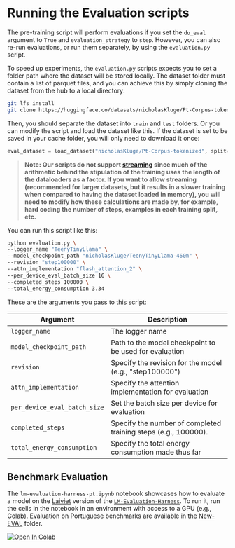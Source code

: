 # Running the Evaluation scripts

The pre-training script will perform evaluations if you set the `do_eval` argument to `True` and `evaluation_strategy` to `step`. However, you can also re-run evaluations, or run them separately, by using the `evaluation.py` script.

To speed up experiments, the `evaluation.py` scripts expects you to set a folder path where the dataset will be stored locally. The dataset folder must contain a list of parquet files, and you can achieve this by simply cloning the dataset from the hub to a local directory:

```bash
git lfs install
git clone https://huggingface.co/datasets/nicholasKluge/Pt-Corpus-tokenized
```

Then, you should separate the dataset into `train` and `test` folders. Or you can modify the script and load the dataset like this. If the dataset is set to be saved in your cache folder, you will only need to download it once:

```python
eval_dataset = load_dataset("nicholasKluge/Pt-Corpus-tokenized", split='test')
```

> **Note: Our scripts do not support [streaming](https://huggingface.co/docs/datasets/stream) since much of the arithmetic behind the stipulation of the training uses the length of the dataloaders as a factor. If you want to allow streaming (recommended for larger datasets, but it results in a slower training when compared to having the dataset loaded in memory), you will need to modify how these calculations are made by, for example, hard coding the number of steps, examples in each training split, etc.**

You can run this script like this:

```bash
python evaluation.py \
--logger_name "TeenyTinyLlama" \
--model_checkpoint_path "nicholasKluge/TeenyTinyLlama-460m" \
--revision "step100000" \
--attn_implementation "flash_attention_2" \
--per_device_eval_batch_size 16 \
--completed_steps 100000 \
--total_energy_consumption 3.34
```

These are the arguments you pass to this script:

| Argument                     | Description                                                    |
|------------------------------|----------------------------------------------------------------|
| `logger_name`                | The logger name                                                |
| `model_checkpoint_path`      | Path to the model checkpoint to be used for evaluation         |
| `revision`                   | Specify the revision for the model (e.g., "step100000")        |
| `attn_implementation`        | Specify the attention implementation for evaluation            |
| `per_device_eval_batch_size` | Set the batch size per device for evaluation                   |
| `completed_steps`            | Specify the number of completed training steps (e.g., 100000). |
| `total_energy_consumption`   | Specify the total energy consumption made thus far             |

## Benchmark Evaluation

The `lm-evaluation-harness-pt.ipynb` notebook showcases how to evaluate a model on the [Laiviet](https://github.com/laiviet/lm-evaluation-harness) version of the [`LM-Evaluation-Harness`](https://github.com/EleutherAI/lm-evaluation-harness). To run it, run the cells in the notebook in an environment with access to a GPU (e.g., Colab). Evaluation on Portuguese benchmarks are available in the [New-EVAL](./New-EVAL/) folder.

<a href="https://colab.research.google.com/drive/1mspcStRItqKzLZ39PG-ztKJXCqSvlEKt" target="_blank">
  <img src="https://colab.research.google.com/assets/colab-badge.svg" alt="Open In Colab">
</a>
